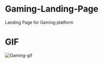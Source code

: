 # Gaming-Landing-Page
Landing Page for Gaming platform
# GIF
![Gaming-gif](https://github.com/SurajRawat12345/Gaming-Landing-Page/assets/115080037/f689aed4-9132-4131-92fc-ce7ef2ef0e9c)
